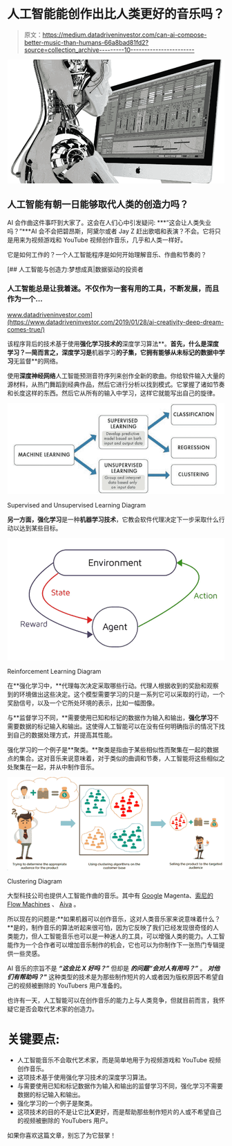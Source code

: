 # 人工智能能创作出比人类更好的音乐吗？

> 原文：<https://medium.datadriveninvestor.com/can-ai-compose-better-music-than-humans-66a8bad81fd2?source=collection_archive---------10----------------------->

![](img/c72f95b86672373415e4a1b51918f93e.png)

## 人工智能有朝一日能够取代人类的创造力吗？

AI 会作曲这件事吓到大家了。这会在人们心中引发疑问: ***“这会让人类失业吗？”***AI 会不会把碧昂斯，阿黛尔或者 Jay Z 赶出歌唱和表演？不会。它将只是用来为视频游戏和 YouTube 视频创作音乐，几乎和人类一样好。

它是如何工作的？一个人工智能程序是如何开始理解音乐、作曲和节奏的？

[](https://www.datadriveninvestor.com/2019/01/28/ai-creativity-deep-dream-comes-true/) [## 人工智能与创造力:梦想成真|数据驱动的投资者

### 人工智能总是让我着迷。不仅作为一套有用的工具，不断发展，而且作为一个…

www.datadriveninvestor.com](https://www.datadriveninvestor.com/2019/01/28/ai-creativity-deep-dream-comes-true/) 

该程序背后的技术基于使用**强化学习技术的**深度学习算法**。**首先，什么是深度学习？—简而言之，**深度学习**是**机器学习**的子集，它拥有能够从未标记的数据中学习**无监督**的网络。

使用**深度神经网络**人工智能预测音符序列来创作全新的歌曲。你给软件输入大量的源材料，从热门舞蹈到经典作品，然后它进行分析以找到模式。它掌握了诸如节奏和长度这样的东西。然后它从所有的输入中学习，这样它就能写出自己的旋律。

![](img/30c5ebe903c2800b8bbfa6ee705627fc.png)

Supervised and Unsupervised Learning Diagram

**另一方面，强化学习**是一种**机器学习技术**，它教会软件代理决定下一步采取什么行动以达到某些目标。

![](img/9c17075956f76b87d081860fab5e5531.png)

Reinforcement Learning Diagram

在**强化学习中，**代理每次决定采取哪些行动。代理人根据收到的奖励和观察到的环境做出这些决定。这个模型需要学习的只是一系列它可以采取的行动，一个奖励信号，以及一个它所处环境的表示，比如一幅图像。

与**监督学习不同，**需要使用已知和标记的数据作为输入和输出，**强化学习**不需要数据的标记输入和输出。这使得人工智能可以在没有任何明确指示的情况下找到自己的数据处理方式，并提高其性能。

强化学习的一个例子是**聚类。**聚类是指由于某些相似性而聚集在一起的数据点的集合。这对音乐来说意味着，对于类似的曲调和节奏，人工智能将这些相似之处聚集在一起，并从中制作音乐。

![](img/be352f62fe209c63c4d58c3f538b05bc.png)

Clustering Diagram

大型科技公司也提供人工智能作曲的音乐。其中有 [Google](https://ai.google/research/teams/brain/magenta/) Magenta、[索尼的 Flow Machines](https://www.flow-machines.com/) 、 [Aiva](https://www.aiva.ai/) 。

所以现在的问题是:**如果机器可以创作音乐，这对人类音乐家来说意味着什么？**是的，制作音乐的算法听起来很可怕，因为它反映了我们已经发现很奇怪的人类能力，但人工智能音乐也可以是一种迷人的工具，可以增强人类的能力。人工智能作为一个合作者可以增加音乐制作的机会，它也可以为你制作下一张热门专辑提供一些灵感。

AI 音乐的宗旨不是 ***“这会比 X 好吗？”*** 但却是 ***的问题“会对人有用吗？”*** 。 ***对他们有帮助吗？"*** 这种类型的技术是为那些制作短片的人或者因为版权原因不希望自己的视频被删除的 YouTubers 用户准备的。

也许有一天，人工智能可以在创作音乐的能力上与人类竞争，但就目前而言，我怀疑它是否会取代艺术家的创造力。

# 关键要点:

*   人工智能音乐不会取代艺术家，而是简单地用于为视频游戏和 YouTube 视频创作音乐。
*   这项技术基于使用强化学习技术的深度学习算法。
*   与需要使用已知和标记数据作为输入和输出的监督学习不同，强化学习不需要数据的标记输入和输出。
*   强化学习的一个例子是聚类。
*   这项技术的目的不是让它比**X**更好，而是帮助那些制作短片的人或不希望自己的视频被删除的 YouTubers 用户。

如果你喜欢这篇文章，别忘了为它鼓掌！